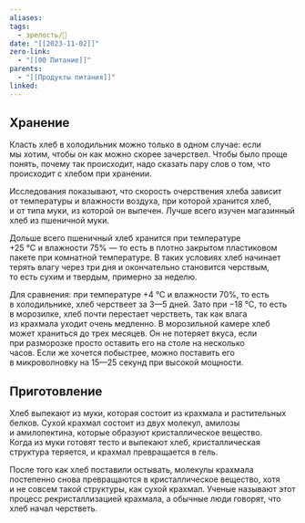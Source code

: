 ```yaml
---
aliases: 
tags:
  - зрелость/🌱
date: "[[2023-11-02]]"
zero-link:
  - "[[00 Питание]]"
parents:
  - "[[Продукты питания]]"
linked:
---
```


## Хранение
Класть хлеб в холодильник можно только в одном случае: если мы хотим, чтобы он как можно скорее зачерствел. Чтобы было проще понять, почему так происходит, надо сказать пару слов о том, что происходит с хлебом при хранении.

Исследования показывают, что скорость очерствения хлеба зависит от температуры и влажности воздуха, при которой хранится хлеб, и от типа муки, из которой он выпечен. Лучше всего изучен магазинный хлеб из пшеничной муки.

Дольше всего пшеничный хлеб хранится при температуре +25 °С и влажности 75% — то есть в плотно закрытом пластиковом пакете при комнатной температуре. В таких условиях хлеб начинает терять влагу через три дня и окончательно становится черствым, то есть сухим и твердым, примерно за неделю.

Для сравнения: при температуре +4 °С и влажности 70%, то есть в холодильнике, хлеб черствеет за 3—5 дней. Зато при −18 °С, то есть в морозилке, хлеб почти перестает черстветь, так как влага из крахмала уходит очень медленно. В морозильной камере хлеб может храниться до трех месяцев. Он не потеряет вкуса, если при разморозке просто оставить его на столе на несколько часов. Если же хочется побыстрее, можно поставить его в микроволновку на 15—25 секунд при высокой мощности.

## Приготовление
Хлеб выпекают из муки, которая состоит из крахмала и растительных белков. Сухой крахмал состоит из двух молекул, амилозы и амилопектина, которые образуют кристаллическое вещество. Когда из муки готовят тесто и выпекают хлеб, кристаллическая структура теряется, и крахмал превращается в гель.

После того как хлеб поставили остывать, молекулы крахмала постепенно снова превращаются в кристаллическое вещество, хотя и не совсем такой структуры, как сухой крахмал. Ученые называют этот процесс рекристаллизацией крахмала, а обычные люди говорят, что хлеб начал черстветь.
